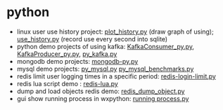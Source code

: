 # python
- linux user use history project: [plot_history.py](https://github.com/alanackart/Python/blob/master/plot_history.py)  (draw  graph of using);   [use_history.py](https://github.com/alanackart/Python/blob/master/use_history.py) (record use every second into sqlite)
- python demo projects of using kafka: [KafkaConsumer_py.py](https://github.com/alanackart/Python/blob/master/KafkaConsumer_py.py), [KafkaProducer_py.py](https://github.com/alanackart/Python/blob/master/KafkaProducer_py.py), [py_kafka.py](https://github.com/alanackart/Python/blob/master/py_kafka.py)
- mongodb demo projects: [mongodb-py.py](https://github.com/alanackart/Python/blob/master/mongodb-py.py)
- mysql demo projects: [py_mysql.py](https://github.com/alanackart/Python/blob/master/py_mysql.py) [py_mysql_benchmarks.py](https://github.com/alanackart/Python/blob/master/py_mysql_benchmarks.py)
- redis limit user logging times in a specific period: [redis-login-limit.py](https://github.com/alanackart/Python/blob/master/redis-login-limit.py)
- redis lua script demo : [redis-lua.py](https://github.com/alanackart/Python/blob/master/redis-lua.py)
- dump and load objects redis demo: [redis_dump_object.py](https://github.com/alanackart/Python/blob/master/redis_dump_object.py)
- gui show running process in wxpython: [running process.py](https://github.com/alanackart/Python/blob/master/running%20process.py)
